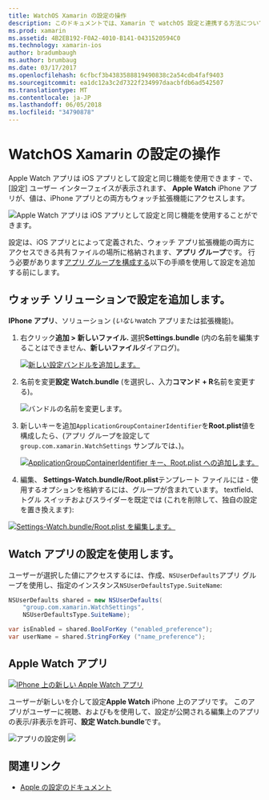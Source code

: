 ```yaml
---
title: WatchOS Xamarin の設定の操作
description: このドキュメントでは、Xamarin で watchOS 設定と連携する方法について説明します。 IPhone で、アプリと、Apple Watch アプリでそれらの設定を使用して watch アプリのソリューションに追加設定についても説明します。
ms.prod: xamarin
ms.assetid: 4B2EB192-F0A2-4010-B141-0431520594C0
ms.technology: xamarin-ios
author: bradumbaugh
ms.author: brumbaug
ms.date: 03/17/2017
ms.openlocfilehash: 6cfbcf3b4383588819490838c2a54cdb4faf9403
ms.sourcegitcommit: ea1dc12a3c2d7322f234997daacbfdb6ad542507
ms.translationtype: MT
ms.contentlocale: ja-JP
ms.lasthandoff: 06/05/2018
ms.locfileid: "34790878"
---
```

# <a name="working-with-watchos-settings-in-xamarin"></a>WatchOS Xamarin の設定の操作

Apple Watch アプリは iOS アプリとして設定と同じ機能を使用できます - で、[設定] ユーザー インターフェイスが表示されます、 **Apple Watch** iPhone アプリが、値は、iPhone アプリとの両方もウォッチ拡張機能にアクセスします。

![](settings-images/intro.png "Apple Watch アプリは iOS アプリとして設定と同じ機能を使用することができます。")

設定は、iOS アプリとによって定義された、ウォッチ アプリ拡張機能の両方にアクセスできる共有ファイルの場所に格納されます、**アプリ グループ**です。 行う必要があります[アプリ グループを構成する](~/ios/watchos/app-fundamentals/app-groups.md)以下の手順を使用して設定を追加する前にします。

## <a name="add-settings-in-a-watch-solution"></a>ウォッチ ソリューションで設定を追加します。

**IPhone アプリ**、ソリューション (*いない*watch アプリまたは拡張機能)。

1. 右クリック**追加 > 新しいファイル.** 選択**Settings.bundle** (内の名前を編集することはできません、**新しいファイル**ダイアログ)。

   [![](settings-images/settings-add-sml.png "新しい設定バンドルを追加します。")](settings-images/settings-add.png#lightbox)

2. 名前を変更**設定 Watch.bundle** (を選択し、入力**コマンド + R**名前を変更する)。

   ![](settings-images/settings-rename.png "バンドルの名前を変更します。")

3. 新しいキーを追加`ApplicationGroupContainerIdentifier`を**Root.plist**値を構成したら、(アプリ グループを設定して `group.com.xamarin.WatchSettings` サンプルでは、)。

   [ ![](settings-images/settings-appgroup-sml.png "ApplicationGroupContainerIdentifier キー、Root.plist への追加します。")](settings-images/settings-appgroup.png#lightbox)

4. 編集、 **Settings-Watch.bundle/Root.plist**テンプレート ファイルには - 使用するオプションを格納するには、グループが含まれています。
  textfield、トグル スイッチおよびスライダーを既定では (これを削除して、独自の設定を置き換えます):

  [![](settings-images/rootplist-sml.png "Settings-Watch.bundle/Root.plist を編集します。")](settings-images/rootplist.png#lightbox)


## <a name="use-settings-in-the-watch-app"></a>Watch アプリの設定を使用します。

ユーザーが選択した値にアクセスするには、作成、`NSUserDefaults`アプリ グループを使用し、指定のインスタンス`NSUserDefaultsType.SuiteName`:

```csharp
NSUserDefaults shared = new NSUserDefaults(
    "group.com.xamarin.WatchSettings",
    NSUserDefaultsType.SuiteName);

var isEnabled = shared.BoolForKey ("enabled_preference");
var userName = shared.StringForKey ("name_preference");
```

## <a name="apple-watch-app"></a>Apple Watch アプリ

[![](settings-images/settings-app-sml.png "IPhone 上の新しい Apple Watch アプリ")](settings-images/settings-app.png#lightbox)

ユーザーが新しいを介して設定**Apple Watch** iPhone 上のアプリです。 このアプリがユーザーに視聴、およびもを使用して、設定が公開される編集上のアプリの表示/非表示を許可、**設定 Watch.bundle**です。

![](settings-images/applewatch-1.png "アプリの設定例") ![ ](settings-images/applewatch-2.png "アプリ設定の例")



## <a name="related-links"></a>関連リンク

- [Apple の設定のドキュメント](https://developer.apple.com/library/prerelease/ios/documentation/General/Conceptual/WatchKitProgrammingGuide/Settings.html#//apple_ref/doc/uid/TP40014969-CH22-SW1)
